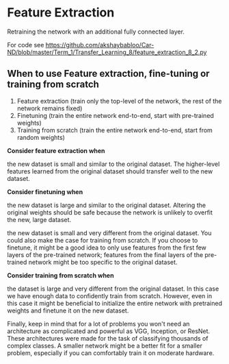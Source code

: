 Feature Extraction
==================

Retraining the network with an additional fully connected layer.

For code see https://github.com/akshaybabloo/Car-ND/blob/master/Term_1/Transfer_Learning_8/feature_extraction_8_2.py


When to use Feature extraction, fine-tuning or training from scratch
--------------------------------------------------------------------

1. Feature extraction (train only the top-level of the network, the rest of the network remains fixed)
2. Finetuning (train the entire network end-to-end, start with pre-trained weights)
3. Training from scratch (train the entire network end-to-end, start from random weights)

**Consider feature extraction when**

the new dataset is small and similar to the original dataset. The higher-level features learned from the original dataset should transfer well to the new dataset.

**Consider finetuning when**

the new dataset is large and similar to the original dataset. Altering the original weights should be safe because the network is unlikely to overfit the new, large dataset.

the new dataset is small and very different from the original dataset. You could also make the case for training from scratch. If you choose to finetune, it might be a good idea to only use features from the first few layers of the pre-trained network; features from the final layers of the pre-trained network might be too specific to the original dataset.

**Consider training from scratch when**

the dataset is large and very different from the original dataset. In this case we have enough data to confidently train from scratch. However, even in this case it might be beneficial to initialize the entire network with pretrained weights and finetune it on the new dataset.

Finally, keep in mind that for a lot of problems you won't need an architecture as complicated and powerful as VGG, Inception, or ResNet. These architectures were made for the task of classifying thousands of complex classes. A smaller network might be a better fit for a smaller problem, especially if you can comfortably train it on moderate hardware.
